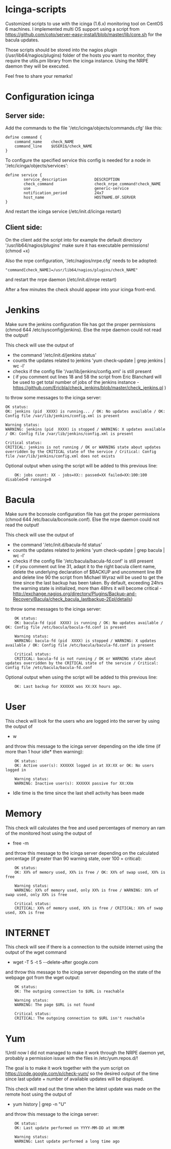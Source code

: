 Icinga-scripts
==============

Customized scripts to use with the icinga (1.6.x) monitoring tool on CentOS 6 machines. I implemented multi OS support using a script from https://github.com/coto/server-easy-install/blob/master/lib/core.sh for the bacula updates.

Those scripts should be stored into the nagios plugin (/usr/lib64/nagios/plugins) folder of the hosts you want to monitor, they require the utils.pm library from the icinga instance. Using the NRPE daemon they will be executed. 

Feel free to share your remarks!

Configuration icinga
====================

Server side:
------------

Add the commands to the file '/etc/icinga/objects/commands.cfg' like this:

	define command {
		command_name    check_NAME	
		command_line    $USER1$/check_NAME
	}	

To configure the specified service this config is needed for a node in '/etc/icinga/objects/services':

	define service {
        	service_description            DESCRIPTION
	        check_command                  check_nrpe_command!check_NAME
        	use                            generic-service
	        notification_period            24x7
	        host_name                      HOSTNAME.OF.SERVER
	}

And restart the icinga service (/etc/init.d/icinga restart)

Client side:
------------

On the client add the script into for example the default directory '/usr/lib64/nagios/plugins' make sure it has executable permissions! (chmod +x)

Also the nrpe configuration, '/etc/nagios/nrpe.cfg' needs to be adopted:

	"command[check_NAME]=/usr/lib64/nagios/plugins/check_NAME"

and restart the nrpe daemon (/etc/init.d/nrpe restart)

After a few minutes the check should appear into your icinga front-end.

Jenkins
=======

Make sure the jenkins configuration file has got the proper permissions (chmod 644 /etc/sysconfig/jenkins). Else the nrpe daemon could not read the output!

This check will use the output of 

*  the command '/etc/init.d/jenkins status'
*  counts the updates related to jenkins 'yum check-update | grep jenkins | wc -l'
*  checks if the config file '/var/lib/jenkins/config.xml' is still present
*  ( if you comment out lines 18 and 58 the script from Eric Blanchard will be used to get total number of jobs of the jenkins instance -  https://github.com/Ericbla/check_jenkins/blob/master/check_jenkins.pl )

to throw some messages to the icinga server:

	OK status:
	OK: jenkins (pid  XXXX) is running... / OK: No updates available / OK: Config file /var/lib/jenkins/config.xml is present 

	Warning status:
	WARNING: jenkins (pid  XXXX) is stopped / WARNING: X updates available / OK: Config file /var/lib/jenkins/config.xml is present

	Critical status:
	CRITICAL: jenkins is not running / OK or WARNING state about updates overridden by the CRITICAL state of the service / Critical: Config file /var/lib/jenkins/config.xml does not exists

Optional output when using the script will be added to this previous line:

        OK: jobs count: XX - jobs=XX:: passed=XX failed=XX:100:100 disabled=0 running=0

Bacula
======

Make sure the bconsole configuration file has got the proper permissions (chmod 644 /etc/bacula/bconsole.conf). Else the nrpe daemon could not read the output!

This check will use the output of

*  the command '/etc/init.d/bacula-fd status'
*  counts the updates related to jenkins 'yum check-update | grep bacula | wc -l'
*  checks if the config file '/etc/bacula/bacula-fd.conf' is still present
*  ( if you comment out line 31, adapt it to the right bacula client name, delete the underlying declaration of $BACKUP and uncomment line 89 and delete line 90 the script from Michael Wyraz will be used to get the time since the last backup has been taken. By default, exceeding 24hrs the warning state is initialized, more than 48hrs it will become critical - http://exchange.nagios.org/directory/Plugins/Backup-and-Recovery/Bacula/check_bacula_lastbackup-2Epl/details)

to throw some messages to the icinga server:

        OK status:
        OK: bacula-fd (pid  XXXX) is running / OK: No updates available / OK: Config file /etc/bacula/bacula-fd.conf is present

        Warning status:
        WARNING: bacula-fd (pid  XXXX) is stopped / WARNING: X updates available / OK: Config file /etc/bacula/bacula-fd.conf is present

        Critical status:
        CRITICAL: bacula-fd is not running / OK or WARNING state about updates overridden by the CRITICAL state of the service / Critical: Config file /etc/bacula/bacula-fd.conf

Optional output when using the script will be added to this previous line:

        OK: Last backup for XXXXXX was XX:XX hours ago.

User
====

This check will look for the users who are logged into the server by using the output of

* w

and throw this message to the icinga server depending on the idle time (if more than 1 hour idle* then warning):

        OK status:
        OK: Active user(s): XXXXXX logged in at XX:XX or OK: No users logged in

        Warning status:
        WARNING: Inactive user(s): XXXXXX passive for XX:XXm

* Idle time is the time since the last shell activity has been made

Memory
======

This check will calculates the free and used percentages of memory an ram of the monitored host using the output of 

* free -m

and throw this message to the icinga server depending on the calculated percentage (if greater than 90 warning state, over 100 = critical):

        OK status:
        OK: XX% of memory used, XX% is free / OK: XX% of swap used, XX% is free

        Warning status:
        WARNING: XX% of memory used, only XX% is free / WARNING: XX% of swap used, only XX% is free

        Critical status:
        CRITICAL: XX% of memory used, XX% is free / CRITICAL: XX% of swap used, XX% is free

INTERNET
========

This check will see if there is a connection to the outside internet using the output of the wget command

* wget -T 5 -t 5 --delete-after google.com

and throw this message to the icinga server depending on the state of the webpage got from the wget output:

        OK status:
        OK: The outgoing connection to $URL is reachable

        Warning status:
        WARNING: The page $URL is not found

        Critical status:
        CRITICAL: The outgoing connection to $URL isn't reachable

Yum
===

!Until now I did not managed to make it work through the NRPE daemon yet, probably a permission issue with the files in /etc/yum.repos.d/!

The goal is to make it work together with the yum script on https://code.google.com/p/check-yum/ so the desired output of the time since last update + number of available updates will be displayed.

This check will read out the time when the latest update was made on the remote host using the output of

* yum history | grep -n "U" 

and throw this message to the icinga server:

        OK status:
        OK: Last update performed on YYYY-MM-DD at HH:MM  
       
        Warning status:
        WARNING: Last update performed a long time ago 
